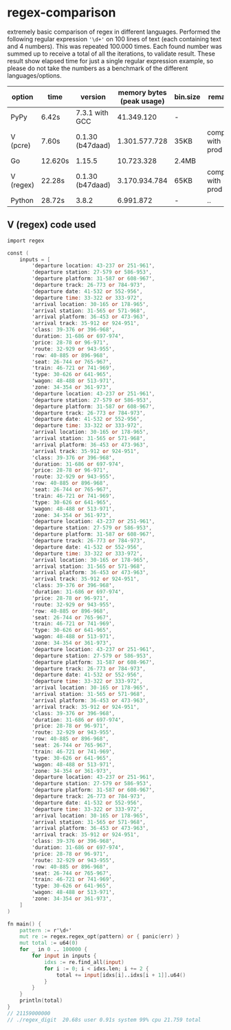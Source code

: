 # regex-comparison
extremely basic comparison of regex in different languages.
Performed the following regular expression `'\d+'` on 100 lines of text (each containing text and 4 numbers). This was repeated 100.000 times.
Each found number was summed up to receive a total of all the iterations, to validate result.
These result show elapsed time for just a single regular expression example, so please do not take the numbers as a benchmark of the different languages/options.

| option        | time   | version           | memory bytes (peak usage)|bin.size|remarks|
|---------------|--------|-------------------|--------------------------|--------|-------|
| PyPy          |  6.42s| 7.3.1 with GCC    |41.349.120|-||
| V (pcre)      |  7.60s| 0.1.30 (b47daad)  | 1.301.577.728|35KB|compiled with -prod|
| Go            | 12.620s| 1.15.5            |10.723.328|2.4MB | |
| V (regex)     | 22.28s| 0.1.30 (b47daad)  | 3.170.934.784 | 65KB | compiled with -prod
| Python        | 28.72s| 3.8.2             | 6.991.872 |- |..|               



## V (regex) code used
```V
import regex

const (
	inputs = [
		'departure location: 43-237 or 251-961',
		'departure station: 27-579 or 586-953',
		'departure platform: 31-587 or 608-967',
		'departure track: 26-773 or 784-973',
		'departure date: 41-532 or 552-956',
		'departure time: 33-322 or 333-972',
		'arrival location: 30-165 or 178-965',
		'arrival station: 31-565 or 571-968',
		'arrival platform: 36-453 or 473-963',
		'arrival track: 35-912 or 924-951',
		'class: 39-376 or 396-968',
		'duration: 31-686 or 697-974',
		'price: 28-78 or 96-971',
		'route: 32-929 or 943-955',
		'row: 40-885 or 896-968',
		'seat: 26-744 or 765-967',
		'train: 46-721 or 741-969',
		'type: 30-626 or 641-965',
		'wagon: 48-488 or 513-971',
		'zone: 34-354 or 361-973',
		'departure location: 43-237 or 251-961',
		'departure station: 27-579 or 586-953',
		'departure platform: 31-587 or 608-967',
		'departure track: 26-773 or 784-973',
		'departure date: 41-532 or 552-956',
		'departure time: 33-322 or 333-972',
		'arrival location: 30-165 or 178-965',
		'arrival station: 31-565 or 571-968',
		'arrival platform: 36-453 or 473-963',
		'arrival track: 35-912 or 924-951',
		'class: 39-376 or 396-968',
		'duration: 31-686 or 697-974',
		'price: 28-78 or 96-971',
		'route: 32-929 or 943-955',
		'row: 40-885 or 896-968',
		'seat: 26-744 or 765-967',
		'train: 46-721 or 741-969',
		'type: 30-626 or 641-965',
		'wagon: 48-488 or 513-971',
		'zone: 34-354 or 361-973',
		'departure location: 43-237 or 251-961',
		'departure station: 27-579 or 586-953',
		'departure platform: 31-587 or 608-967',
		'departure track: 26-773 or 784-973',
		'departure date: 41-532 or 552-956',
		'departure time: 33-322 or 333-972',
		'arrival location: 30-165 or 178-965',
		'arrival station: 31-565 or 571-968',
		'arrival platform: 36-453 or 473-963',
		'arrival track: 35-912 or 924-951',
		'class: 39-376 or 396-968',
		'duration: 31-686 or 697-974',
		'price: 28-78 or 96-971',
		'route: 32-929 or 943-955',
		'row: 40-885 or 896-968',
		'seat: 26-744 or 765-967',
		'train: 46-721 or 741-969',
		'type: 30-626 or 641-965',
		'wagon: 48-488 or 513-971',
		'zone: 34-354 or 361-973',
		'departure location: 43-237 or 251-961',
		'departure station: 27-579 or 586-953',
		'departure platform: 31-587 or 608-967',
		'departure track: 26-773 or 784-973',
		'departure date: 41-532 or 552-956',
		'departure time: 33-322 or 333-972',
		'arrival location: 30-165 or 178-965',
		'arrival station: 31-565 or 571-968',
		'arrival platform: 36-453 or 473-963',
		'arrival track: 35-912 or 924-951',
		'class: 39-376 or 396-968',
		'duration: 31-686 or 697-974',
		'price: 28-78 or 96-971',
		'route: 32-929 or 943-955',
		'row: 40-885 or 896-968',
		'seat: 26-744 or 765-967',
		'train: 46-721 or 741-969',
		'type: 30-626 or 641-965',
		'wagon: 48-488 or 513-971',
		'zone: 34-354 or 361-973',
		'departure location: 43-237 or 251-961',
		'departure station: 27-579 or 586-953',
		'departure platform: 31-587 or 608-967',
		'departure track: 26-773 or 784-973',
		'departure date: 41-532 or 552-956',
		'departure time: 33-322 or 333-972',
		'arrival location: 30-165 or 178-965',
		'arrival station: 31-565 or 571-968',
		'arrival platform: 36-453 or 473-963',
		'arrival track: 35-912 or 924-951',
		'class: 39-376 or 396-968',
		'duration: 31-686 or 697-974',
		'price: 28-78 or 96-971',
		'route: 32-929 or 943-955',
		'row: 40-885 or 896-968',
		'seat: 26-744 or 765-967',
		'train: 46-721 or 741-969',
		'type: 30-626 or 641-965',
		'wagon: 48-488 or 513-971',
		'zone: 34-354 or 361-973',
	]
)

fn main() {
	pattern := r'\d+'
	mut re := regex.regex_opt(pattern) or { panic(err) }
	mut total := u64(0)
	for _ in 0 .. 100000 {
		for input in inputs {
			idxs := re.find_all(input)
			for i := 0; i < idxs.len; i += 2 {
				total += input[idxs[i]..idxs[i + 1]].u64()
			}
		}
	}
	println(total)
}
// 21159000000
// ./regex_digit  20.68s user 0.91s system 99% cpu 21.759 total
```